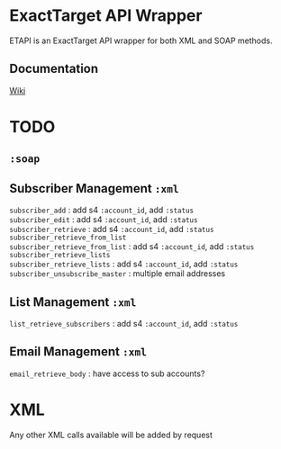 ExactTarget API Wrapper
=======================

ETAPI is an ExactTarget API wrapper for both XML and SOAP methods.

Documentation
------------
[Wiki](https://github.com/Phiction/etapi/wiki)

TODO
====

`:soap`
---

Subscriber Management `:xml`
---
`subscriber_add` : add s4 `:account_id`, add `:status`  
`subscriber_edit` : add s4 `:account_id`, add `:status`  
`subscriber_retrieve` : add s4 `:account_id`, add `:status`  
`subscriber_retrieve_from_list`  
`subscriber_retrieve_from_list` : add s4 `:account_id`, add `:status`  
`subscriber_retrieve_lists`  
`subscriber_retrieve_lists` : add s4 `:account_id`, add `:status`  
`subscriber_unsubscribe_master` : multiple email addresses

List Management `:xml`
---
`list_retrieve_subscribers` : add s4 `:account_id`, add `:status`  

Email Management `:xml`
---
`email_retrieve_body` : have access to sub accounts?  

XML
===
Any other XML calls available will be added by request